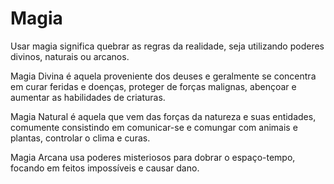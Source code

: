 # **Magia**

Usar magia significa quebrar as regras da realidade, seja utilizando poderes divinos, naturais ou arcanos.

Magia Divina é aquela proveniente dos deuses e geralmente se concentra em curar feridas e doenças, proteger de forças malignas, abençoar e aumentar as habilidades de criaturas.

Magia Natural é aquela que vem das forças da natureza e suas entidades, comumente consistindo em comunicar-se e comungar com animais e plantas, controlar o clima e curas.

Magia Arcana usa poderes misteriosos para dobrar o espaço-tempo, focando em feitos impossíveis e causar dano.

